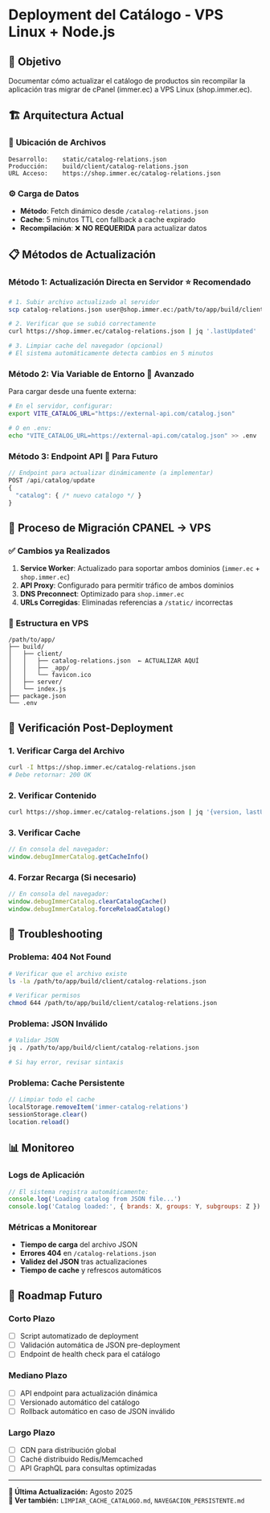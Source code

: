 # Deployment del Catálogo - VPS Linux + Node.js

## 🎯 **Objetivo**
Documentar cómo actualizar el catálogo de productos sin recompilar la aplicación tras migrar de cPanel (immer.ec) a VPS Linux (shop.immer.ec).

## 🏗️ **Arquitectura Actual**

### 📁 **Ubicación de Archivos**
```
Desarrollo:    static/catalog-relations.json
Producción:    build/client/catalog-relations.json
URL Acceso:    https://shop.immer.ec/catalog-relations.json
```

### ⚙️ **Carga de Datos**
- **Método**: Fetch dinámico desde `/catalog-relations.json`
- **Cache**: 5 minutos TTL con fallback a cache expirado
- **Recompilación**: ❌ **NO REQUERIDA** para actualizar datos

## 📋 **Métodos de Actualización**

### **Método 1: Actualización Directa en Servidor** ⭐ **Recomendado**

```bash
# 1. Subir archivo actualizado al servidor
scp catalog-relations.json user@shop.immer.ec:/path/to/app/build/client/

# 2. Verificar que se subió correctamente
curl https://shop.immer.ec/catalog-relations.json | jq '.lastUpdated'

# 3. Limpiar cache del navegador (opcional)
# El sistema automáticamente detecta cambios en 5 minutos
```

### **Método 2: Via Variable de Entorno** 🔧 **Avanzado**

Para cargar desde una fuente externa:

```bash
# En el servidor, configurar:
export VITE_CATALOG_URL="https://external-api.com/catalog.json"

# O en .env:
echo "VITE_CATALOG_URL=https://external-api.com/catalog.json" >> .env
```

### **Método 3: Endpoint API** 🚀 **Para Futuro**

```javascript
// Endpoint para actualizar dinámicamente (a implementar)
POST /api/catalog/update
{
  "catalog": { /* nuevo catalogo */ }
}
```

## 🔄 **Proceso de Migración CPANEL → VPS**

### ✅ **Cambios ya Realizados**
1. **Service Worker**: Actualizado para soportar ambos dominios (`immer.ec` + `shop.immer.ec`)
2. **API Proxy**: Configurado para permitir tráfico de ambos dominios
3. **DNS Preconnect**: Optimizado para `shop.immer.ec`
4. **URLs Corregidas**: Eliminadas referencias a `/static/` incorrectas

### 📁 **Estructura en VPS**
```
/path/to/app/
├── build/
│   ├── client/
│   │   ├── catalog-relations.json  ← ACTUALIZAR AQUÍ
│   │   ├── _app/
│   │   └── favicon.ico
│   ├── server/
│   └── index.js
├── package.json
└── .env
```

## 🧪 **Verificación Post-Deployment**

### **1. Verificar Carga del Archivo**
```bash
curl -I https://shop.immer.ec/catalog-relations.json
# Debe retornar: 200 OK
```

### **2. Verificar Contenido**
```bash
curl https://shop.immer.ec/catalog-relations.json | jq '{version, lastUpdated, brands: .catalog.brands | length}'
```

### **3. Verificar Cache**
```javascript
// En consola del navegador:
window.debugImmerCatalog.getCacheInfo()
```

### **4. Forzar Recarga** (Si necesario)
```javascript
// En consola del navegador:
window.debugImmerCatalog.clearCatalogCache()
window.debugImmerCatalog.forceReloadCatalog()
```

## 🚨 **Troubleshooting**

### **Problema: 404 Not Found**
```bash
# Verificar que el archivo existe
ls -la /path/to/app/build/client/catalog-relations.json

# Verificar permisos
chmod 644 /path/to/app/build/client/catalog-relations.json
```

### **Problema: JSON Inválido**
```bash
# Validar JSON
jq . /path/to/app/build/client/catalog-relations.json

# Si hay error, revisar sintaxis
```

### **Problema: Cache Persistente**
```javascript
// Limpiar todo el cache
localStorage.removeItem('immer-catalog-relations')
sessionStorage.clear()
location.reload()
```

## 📊 **Monitoreo**

### **Logs de Aplicación**
```javascript
// El sistema registra automáticamente:
console.log('Loading catalog from JSON file...')
console.log('Catalog loaded:', { brands: X, groups: Y, subgroups: Z })
```

### **Métricas a Monitorear**
- **Tiempo de carga** del archivo JSON
- **Errores 404** en `/catalog-relations.json`
- **Validez del JSON** tras actualizaciones
- **Tiempo de cache** y refrescos automáticos

## 🔮 **Roadmap Futuro**

### **Corto Plazo**
- [ ] Script automatizado de deployment
- [ ] Validación automática de JSON pre-deployment
- [ ] Endpoint de health check para el catálogo

### **Mediano Plazo**
- [ ] API endpoint para actualización dinámica
- [ ] Versionado automático del catálogo
- [ ] Rollback automático en caso de JSON inválido

### **Largo Plazo**
- [ ] CDN para distribución global
- [ ] Caché distribuido Redis/Memcached
- [ ] API GraphQL para consultas optimizadas

---

**📝 Última Actualización:** Agosto 2025  
**🔗 Ver también:** `LIMPIAR_CACHE_CATALOGO.md`, `NAVEGACION_PERSISTENTE.md`
